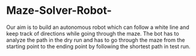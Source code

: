 # Maze-Solver-Robot-
Our aim is to build an autonomous robot which can follow a white line and keep track of directions while going through the maze. The bot has to analyze the path in the dry run and has to go through the maze from the starting point to the ending point by following the shortest path in test run.

